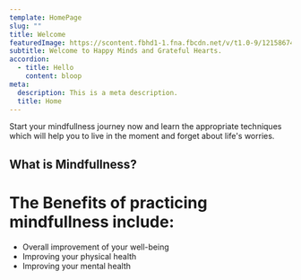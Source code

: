 ```yaml
---
template: HomePage
slug: ""
title: Welcome
featuredImage: https://scontent.fbhd1-1.fna.fbcdn.net/v/t1.0-9/121586746_116307053577249_6734447398446841568_o.jpg?_nc_cat=109&ccb=2&_nc_sid=e3f864&_nc_ohc=gNOnyvQtyJ8AX_rH1T5&_nc_ht=scontent.fbhd1-1.fna&oh=0d46c035c5bde07b91996b9a6b7137af&oe=60295FA4
subtitle: Welcome to Happy Minds and Grateful Hearts.
accordion:
  - title: Hello
    content: bloop
meta:
  description: This is a meta description.
  title: Home
---
```


Start your mindfullness journey now and learn the appropriate techniques which will help you to live in the moment and forget about life's worries.

## What is Mindfullness?


# The Benefits of practicing mindfullness include:

- Overall improvement of your well-being
- Improving your physical health
- Improving your mental health
